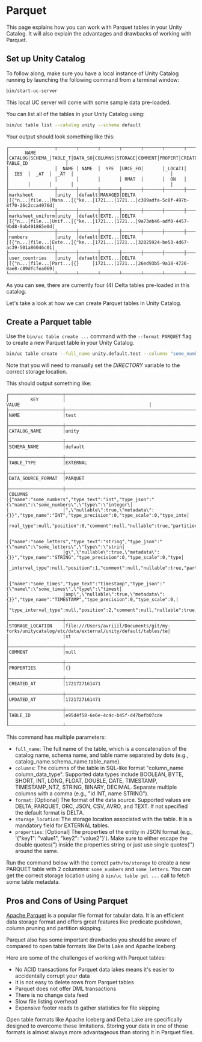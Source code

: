 # Parquet

This page explains how you can work with Parquet tables in your Unity Catalog. It will also explain the advantages and drawbacks of working with Parquet.

## Set up Unity Catalog

To follow along, make sure you have a local instance of Unity Catalog running by launching the following command from a terminal window:

```sh
bin/start-uc-server
```

This local UC server will come with some sample data pre-loaded.

You can list all of the tables in your Unity Catalog using:

```sh
bin/uc table list --catalog unity --schema default
```

Your output should look something like this:

```
┌─────────────────┬───────┬───────┬───────┬───────┬───────┬───────┬───────┬───────┬───────┬───────┬────────────────────────────────────┐
│      NAME       │CATALOG│SCHEMA_│TABLE_T│DATA_SO│COLUMNS│STORAGE│COMMENT│PROPERT│CREATED│UPDATED│              TABLE_ID              │
│                 │ _NAME │ NAME  │  YPE  │URCE_FO│       │_LOCATI│       │  IES  │  _AT  │  _AT  │                                    │
│                 │       │       │       │ RMAT  │       │  ON   │       │       │       │       │                                    │
├─────────────────┼───────┼───────┼───────┼───────┼───────┼───────┼───────┼───────┼───────┼───────┼────────────────────────────────────┤
│marksheet        │unity  │default│MANAGED│DELTA  │[{"n...│file...│Mana...│{"ke...│1721...│1721...│c389adfa-5c8f-497b-8f70-26c2cca4976d│
├─────────────────┼───────┼───────┼───────┼───────┼───────┼───────┼───────┼───────┼───────┼───────┼────────────────────────────────────┤
│marksheet_uniform│unity  │default│EXTE...│DELTA  │[{"n...│file...│Unif...│{"ke...│1721...│1721...│9a73eb46-adf0-4457-9bd8-9ab491865e0d│
├─────────────────┼───────┼───────┼───────┼───────┼───────┼───────┼───────┼───────┼───────┼───────┼────────────────────────────────────┤
│numbers          │unity  │default│EXTE...│DELTA  │[{"n...│file...│Exte...│{"ke...│1721...│1721...│32025924-be53-4d67-ac39-501a86046c01│
├─────────────────┼───────┼───────┼───────┼───────┼───────┼───────┼───────┼───────┼───────┼───────┼────────────────────────────────────┤
│user_countries   │unity  │default│EXTE...│DELTA  │[{"n...│file...│Part...│{}     │1721...│1721...│26ed93b5-9a18-4726-8ae8-c89dfcfea069│
└─────────────────┴───────┴───────┴───────┴───────┴───────┴───────┴───────┴───────┴───────┴───────┴────────────────────────────────────┘
```

As you can see, there are currently four (4) Delta tables pre-loaded in this catalog.

Let's take a look at how we can create Parquet tables in Unity Catalog.

## Create a Parquet table

Use the `bin/uc table create ...` command with the `--format PARQUET` flag to create a new Parquet table in your Unity Catalog.

```sh
bin/uc table create --full_name unity.default.test --columns "some_numbers INT, some_letters STRING" --storage_location $DIRECTORY$
```

Note that you will need to manually set the $DIRECTORY$ variable to the correct storage location.

This should output something like:

```
┌────────────────────┬────────────────────────────────────────────────────────────────────────────────────────────────────┐
│        KEY         │                                               VALUE                                                │
├────────────────────┼────────────────────────────────────────────────────────────────────────────────────────────────────┤
│NAME                │test                                                                                                │
├────────────────────┼────────────────────────────────────────────────────────────────────────────────────────────────────┤
│CATALOG_NAME        │unity                                                                                               │
├────────────────────┼────────────────────────────────────────────────────────────────────────────────────────────────────┤
│SCHEMA_NAME         │default                                                                                             │
├────────────────────┼────────────────────────────────────────────────────────────────────────────────────────────────────┤
│TABLE_TYPE          │EXTERNAL                                                                                            │
├────────────────────┼────────────────────────────────────────────────────────────────────────────────────────────────────┤
│DATA_SOURCE_FORMAT  │PARQUET                                                                                             │
├────────────────────┼────────────────────────────────────────────────────────────────────────────────────────────────────┤
│COLUMNS             │{"name":"some_numbers","type_text":"int","type_json":"{\"name\":\"some_numbers\",\"type\":\"integer\│
│                    │",\"nullable\":true,\"metadata\":{}}","type_name":"INT","type_precision":0,"type_scale":0,"type_inte│
│                    │rval_type":null,"position":0,"comment":null,"nullable":true,"partition_index":null}                 │
│                    │{"name":"some_letters","type_text":"string","type_json":"{\"name\":\"some_letters\",\"type\":\"strin│
│                    │g\",\"nullable\":true,\"metadata\":{}}","type_name":"STRING","type_precision":0,"type_scale":0,"type│
│                    │_interval_type":null,"position":1,"comment":null,"nullable":true,"partition_index":null}            │
│                    │{"name":"some_times","type_text":"timestamp","type_json":"{\"name\":\"some_times\",\"type\":\"timest│
│                    │amp\",\"nullable\":true,\"metadata\":{}}","type_name":"TIMESTAMP","type_precision":0,"type_scale":0,│
│                    │"type_interval_type":null,"position":2,"comment":null,"nullable":true,"partition_index":null}       │
├────────────────────┼────────────────────────────────────────────────────────────────────────────────────────────────────┤
│STORAGE_LOCATION    │file:///Users/avriiil/Documents/git/my-forks/unitycatalog/etc/data/external/unity/default/tables/te│
│                    │st                                                                                                  │
├────────────────────┼────────────────────────────────────────────────────────────────────────────────────────────────────┤
│COMMENT             │null                                                                                                │
├────────────────────┼────────────────────────────────────────────────────────────────────────────────────────────────────┤
│PROPERTIES          │{}                                                                                                  │
├────────────────────┼────────────────────────────────────────────────────────────────────────────────────────────────────┤
│CREATED_AT          │1721727161471                                                                                       │
├────────────────────┼────────────────────────────────────────────────────────────────────────────────────────────────────┤
│UPDATED_AT          │1721727161471                                                                                       │
├────────────────────┼────────────────────────────────────────────────────────────────────────────────────────────────────┤
│TABLE_ID            │e95d4f58-6e6e-4c4c-b45f-d47befb07cde                                                                │
└────────────────────┴────────────────────────────────────────────────────────────────────────────────────────────────────┘
```

This command has multiple parameters:

- `full_name`: The full name of the table, which is a concatenation of the catalog name, schema name, and table name separated by dots (e.g., catalog_name.schema_name.table_name).
- `columns`: The columns of the table in SQL-like format "column_name column_data_type". Supported data types include BOOLEAN, BYTE, SHORT, INT, LONG, FLOAT, DOUBLE, DATE, TIMESTAMP, TIMESTAMP_NTZ, STRING, BINARY, DECIMAL. Separate multiple columns with a comma (e.g., "id INT, name STRING").
- `format`: [Optional] The format of the data source. Supported values are DELTA, PARQUET, ORC, JSON, CSV, AVRO, and TEXT. If not specified the default format is DELTA.
- `storage_location`: The storage location associated with the table. It is a mandatory field for EXTERNAL tables.
- `properties`: [Optional] The properties of the entity in JSON format (e.g., '{"key1": "value1", "key2": "value2"}'). Make sure to either escape the double quotes(\") inside the properties string or just use single quotes('') around the same.

Run the command below with the correct `path/to/storage` to create a new PARQUET table with 2 colummns: `some_numbers` and `some_letters`.
You can get the correct storage location using a `bin/uc table get ...` call to fetch some table metadata.

## Pros and Cons of Using Parquet

[Apache Parquet](https://parquet.apache.org/) is a popular file format for tabular data. It is an efficient data storage format and offers great features like predicate pushdown, column pruning and partition skipping.

Parquet also has some important drawbacks you should be aware of compared to open table formats like Delta Lake and Apache Iceberg.

Here are some of the challenges of working with Parquet tables:

- No ACID transactions for Parquet data lakes means it's easier to accidentally corrupt your data
- It is not easy to delete rows from Parquet tables
- Parquet does not offer DML transactions
- There is no change data feed
- Slow file listing overhead
- Expensive footer reads to gather statistics for file skipping

Open table formats like Apache Iceberg and Delta Lake are specifically designed to overcome these limitations. Storing your data in one of those formats is almost always more advantageous than storing it in Parquet files.
